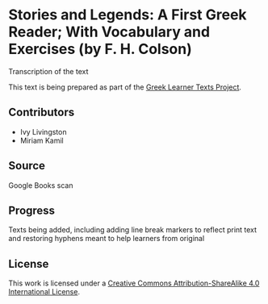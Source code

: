 # Stories and Legends: A First Greek Reader; With Vocabulary and Exercises (by F. H. Colson)

Transcription of the text

This text is being prepared as part of the [Greek Learner Texts Project](https://greek-learner-texts.org/).

## Contributors

* Ivy Livingston
* Miriam Kamil

## Source

Google Books scan

## Progress

Texts being added, including adding line break markers to reflect print text and restoring hyphens meant to help learners from original

## License

This work is licensed under a [Creative Commons Attribution-ShareAlike 4.0 International License](http://creativecommons.org/licenses/by-sa/4.0/).
